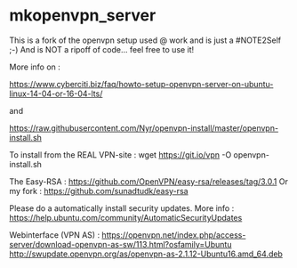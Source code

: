 # mkopenvpn_server
This is a fork of the openvpn setup used @ work and is just a #NOTE2Self ;-)
And is NOT a ripoff of code... feel free to use it!

More info on : 

https://www.cyberciti.biz/faq/howto-setup-openvpn-server-on-ubuntu-linux-14-04-or-16-04-lts/

and

https://raw.githubusercontent.com/Nyr/openvpn-install/master/openvpn-install.sh

To install from the REAL VPN-site : wget https://git.io/vpn -O openvpn-install.sh

The Easy-RSA :  https://github.com/OpenVPN/easy-rsa/releases/tag/3.0.1
Or my fork : https://github.com/sunadtudk/easy-rsa

Please do a automatically install security updates. More info :  https://help.ubuntu.com/community/AutomaticSecurityUpdates

Webinterface (VPN AS) : https://openvpn.net/index.php/access-server/download-openvpn-as-sw/113.html?osfamily=Ubuntu
http://swupdate.openvpn.org/as/openvpn-as-2.1.12-Ubuntu16.amd_64.deb

